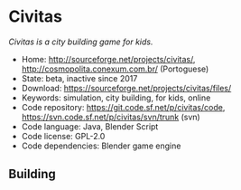# Civitas

_Civitas is a city building game for kids._

- Home: http://sourceforge.net/projects/civitas/, http://cosmopolita.conexum.com.br/ (Portoguese)
- State: beta, inactive since 2017
- Download: https://sourceforge.net/projects/civitas/files/
- Keywords: simulation, city building, for kids, online
- Code repository: https://git.code.sf.net/p/civitas/code, https://svn.code.sf.net/p/civitas/svn/trunk (svn)
- Code language: Java, Blender Script
- Code license: GPL-2.0
- Code dependencies: Blender game engine

## Building
